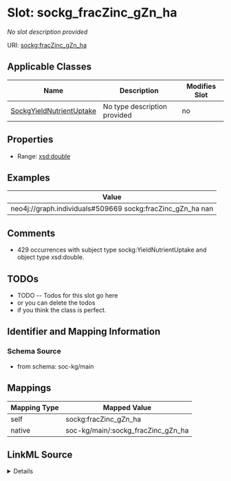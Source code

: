 

# Slot: sockg_fracZinc_gZn_ha


_No slot description provided_





URI: [sockg:fracZinc_gZn_ha](http://www.semanticweb.org/sockg/ontologies/2024/0/soil-carbon-ontology/fracZinc_gZn_ha)



<!-- no inheritance hierarchy -->





## Applicable Classes

| Name | Description | Modifies Slot |
| --- | --- | --- |
| [SockgYieldNutrientUptake](../classes/SockgYieldNutrientUptake.md) | No type description provided |  no  |







## Properties

* Range: [xsd:double](http://www.w3.org/2001/XMLSchema#double)






## Examples

| Value |
| --- |
| neo4j://graph.individuals#509669 sockg:fracZinc_gZn_ha nan |

## Comments

* 429 occurrences with subject type sockg:YieldNutrientUptake and object type xsd:double.

## TODOs

* TODO -- Todos for this slot go here
* or you can delete the todos
* if you think the class is perfect.

## Identifier and Mapping Information







### Schema Source


* from schema: soc-kg/main




## Mappings

| Mapping Type | Mapped Value |
| ---  | ---  |
| self | sockg:fracZinc_gZn_ha |
| native | soc-kg/main/:sockg_fracZinc_gZn_ha |




## LinkML Source

<details>
```yaml
name: sockg_fracZinc_gZn_ha
description: No slot description provided
todos:
- TODO -- Todos for this slot go here
- or you can delete the todos
- if you think the class is perfect.
comments:
- 429 occurrences with subject type sockg:YieldNutrientUptake and object type xsd:double.
examples:
- value: neo4j://graph.individuals#509669 sockg:fracZinc_gZn_ha nan
from_schema: soc-kg/main
rank: 1000
slot_uri: sockg:fracZinc_gZn_ha
alias: sockg_fracZinc_gZn_ha
domain_of:
- sockg_YieldNutrientUptake
range: double

```
</details>